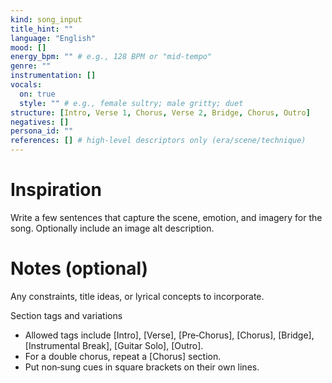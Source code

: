 ```yaml
---
kind: song_input
title_hint: ""
language: "English"
mood: []
energy_bpm: "" # e.g., 128 BPM or "mid-tempo"
genre: ""
instrumentation: []
vocals:
  on: true
  style: "" # e.g., female sultry; male gritty; duet
structure: [Intro, Verse 1, Chorus, Verse 2, Bridge, Chorus, Outro]
negatives: []
persona_id: ""
references: [] # high-level descriptors only (era/scene/technique)
---
```


# Inspiration

Write a few sentences that capture the scene, emotion, and imagery for the song. Optionally include an image alt description.

# Notes (optional)

Any constraints, title ideas, or lyrical concepts to incorporate.

Section tags and variations
- Allowed tags include [Intro], [Verse], [Pre‑Chorus], [Chorus], [Bridge], [Instrumental Break], [Guitar Solo], [Outro].
- For a double chorus, repeat a [Chorus] section.
- Put non‑sung cues in square brackets on their own lines.
